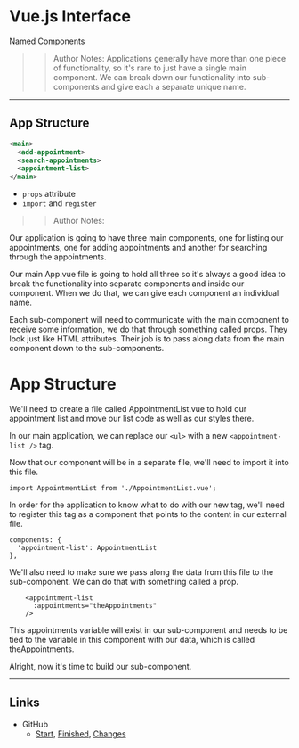 <!-- .slide: data-state="title" -->
# Vue.js Interface
Named Components

> > Author Notes: Applications generally have more than one piece of functionality, so it's rare to just have a single main component. We can break down our functionality into sub-components and give each a separate unique name.

---
## App Structure

```xml
<main>
  <add-appointment>
  <search-appointments>
  <appointment-list>
</main>
```
<!-- .element: class="fragment" contenteditable="true" style="width: 40%;" -->

- `props` attribute
- `import` and `register`

> > Author Notes:

Our application is going to have three main components, one for listing our appointments, one for adding appointments and another for searching through the appointments.

Our main App.vue file is going to hold all three so it's always a good idea to break the functionality into separate components and inside our component. When we do that, we can give each component an individual name.

Each sub-component will need to communicate with the main component to receive some information, we do that through something called props. They look just like HTML attributes. Their job is to pass along data from the main component down to the sub-components.

# App Structure

We'll need to create a file called AppointmentList.vue to hold our appointment list and move our list code as well as our styles there.

In our main application, we can replace our `<ul>` with a new `<appointment-list />` tag.

Now that our component will be in a separate file, we'll need to import it into this file.

`import AppointmentList from './AppointmentList.vue';`


In order for the application to know what to do with our new tag, we'll need to register this tag as a component that points to the content in our external file.

```
components: {
  'appointment-list': AppointmentList
},
```

We'll also need to make sure we pass along the data from this file to the sub-component. We can do that with something called a prop.

```
    <appointment-list
      :appointments="theAppointments"
    />
```

This appointments variable will exist in our sub-component and needs to be tied to the variable in this component with our data, which is called theAppointments.

Alright, now it's time to build our sub-component.


---

## Links
- GitHub
  - [Start][1], [Finished][2], [Changes][3]

[1]:	https://github.com/planetoftheweb/vueinterface/tree/03_01b
[2]:	https://github.com/planetoftheweb/vueinterface/tree/03_01e
[3]:	https://github.com/planetoftheweb/vueinterface/compare/02_04e...03_01e
